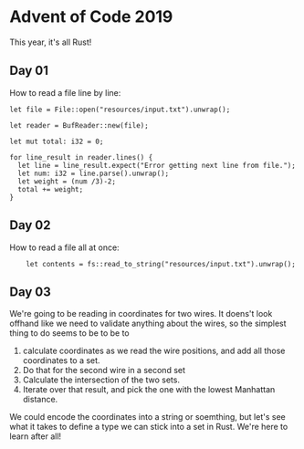 # Advent of Code 2019

This year, it's all Rust!

## Day 01

How to read a file line by line:

```
let file = File::open("resources/input.txt").unwrap();

let reader = BufReader::new(file);

let mut total: i32 = 0;

for line_result in reader.lines() {
  let line = line_result.expect("Error getting next line from file.");
  let num: i32 = line.parse().unwrap();
  let weight = (num /3)-2;
  total += weight;
}
```

## Day 02

How to read a file all at once:
```
    let contents = fs::read_to_string("resources/input.txt").unwrap();
```

## Day 03

We're going to be reading in coordinates for two wires. It doens't look offhand like we need to validate anything about
the wires, so the simplest thing to do seems to be to be to 
1. calculate coordinates as we read the wire positions, and add all those coordinates to a set. 
2. Do that for the second wire in a second set
3. Calculate the intersection of the two sets.
4. Iterate over that result, and pick the one with the lowest Manhattan distance.

We could encode the coordinates into a string or soemthing, but let's see what it takes to define a type we can stick
into a set in Rust. We're here to learn after all!


